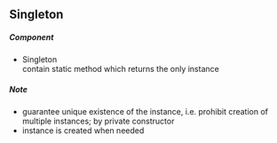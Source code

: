 ## Singleton  
##### Component  
- Singleton  
contain static method which returns the only instance  

##### Note  
- guarantee unique existence of the instance, i.e. prohibit creation of multiple instances; by private constructor  
- instance is created when needed 
